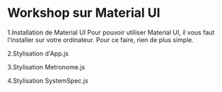 # Workshop sur Material UI

1.Installation de Material UI 
Pour pouvoir utiliser Material UI, il vous faut l'installer sur votre ordinateur. Pour ce faire, rien de plus simple. 

2.Stylisation d'App.js

3.Stylisation Metronome.js

4.Stylisation SystemSpec.js

